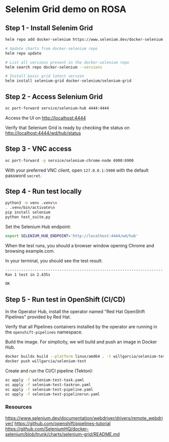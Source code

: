 # Selenim Grid demo on ROSA

## Step 1 - Install Selenim Grid

```bash
helm repo add docker-selenium https://www.selenium.dev/docker-selenium

# Update charts from docker-selenium repo
helm repo update

# List all versions present in the docker-selenium repo
helm search repo docker-selenium --versions

# Install basic grid latest version
helm install selenium-grid docker-selenium/selenium-grid
```

## Step 2 - Access Selenium Grid

```bash
oc port-forward service/selenium-hub 4444:4444
```

Access the UI on <http://localhost:4444>

Verify that Selenium Grid is ready by checking the status on <http://localhost:4444/wd/hub/status>


## Step 3 - VNC access

```bash
oc port-forward -p service/selenium-chrome-node 6900:6900
```

With your preferred VNC client, open `127.0.0.1:5900` with the default password `secret`.

## Step 4 - Run test locally

```bash
python3 -m venv .venv\n
. .venv/bin/activate\n
pip install selenium
python test_suite.py
```

Set the Selenium Hub endpoint:

```bash
export SELENIUM_HUB_ENDPOINT='http://localhost:4444/wd/hub'
```

When the test runs, you should a browser window opening Chrome and browsing example.com.

In your terminal, you should see the test result:

```bash
----------------------------------------------------------------------
Ran 1 test in 2.435s

OK
```

## Step 5 - Run test in OpenShift (CI/CD)

In the Operator Hub, install the operator named "Red Hat OpenShift Pipelines" provided by Red Hat.

Verify that all Pipelines containers installed by the operator are running in the `openshift-pipelines` namespace.

Build the image. For simplicity, we will build and push an image in Docker Hub.

```bash
docker buildx build --platform linux/amd64 . -t willgarcia/selenium-test
docker push willgarcia/selenium-test
```

Create and run the CI/CI pipeline (Tekton):

```bash
oc apply -f selenium-test-task.yaml
oc apply -f selenium-test-taskrun.yaml
oc apply -f selenium-test-pipeline.yaml
oc apply -f selenium-test-pipelinerun.yaml
```

### Resources

<https://www.selenium.dev/documentation/webdriver/drivers/remote_webdriver/>
<https://github.com/openshift/pipelines-tutorial>
<https://github.com/SeleniumHQ/docker-selenium/blob/trunk/charts/selenium-grid/README.md>
